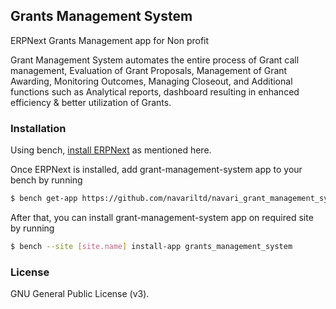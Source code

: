 ## Grants Management System

ERPNext Grants Management app for Non profit

Grant Management System automates the entire process of Grant call management, Evaluation of Grant Proposals, Management of Grant Awarding, Monitoring Outcomes, Managing Closeout, and Additional functions such as Analytical reports, dashboard resulting in enhanced efficiency & better utilization of Grants.

### Installation

Using bench, [install ERPNext](https://github.com/frappe/bench#installation) as mentioned here.

Once ERPNext is installed, add grant-management-system app to your bench by running

```sh
$ bench get-app https://github.com/navariltd/navari_grant_management_system.git
```

After that, you can install grant-management-system app on required site by running

```sh
$ bench --site [site.name] install-app grants_management_system
```

### License

GNU General Public License (v3).
